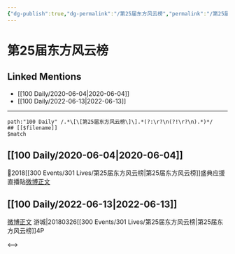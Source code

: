 ```yaml
---
{"dg-publish":true,"dg-permalink":"/第25届东方风云榜","permalink":"/第25届东方风云榜/","created":"2022-12-04T23:09:28.000+08:00","updated":"2023-04-10T16:28:59.525+08:00"}
---
```


# 第25届东方风云榜

## Linked Mentions
- [[100 Daily/2020-06-04\|2020-06-04]]
- [[100 Daily/2022-06-13\|2022-06-13]]


---

```expander
path:"100 Daily" /.*\[\[第25届东方风云榜\]\].*(?:\r?\n(?!\r?\n).*)*/
## [[$filename]]
$match
```
## [[100 Daily/2020-06-04\|2020-06-04]]
🎵2018[[300 Events/301 Lives/第25届东方风云榜\|第25届东方风云榜]]盛典应援直播贴[微博正文](https://m.weibo.cn/6466290670/4512174275901648)
## [[100 Daily/2022-06-13\|2022-06-13]]
[微博正文](https://weibo.com/1801743981/Lxw8ib9CM) 游城|20180326[[300 Events/301 Lives/第25届东方风云榜\|第25届东方风云榜]]4P

<-->